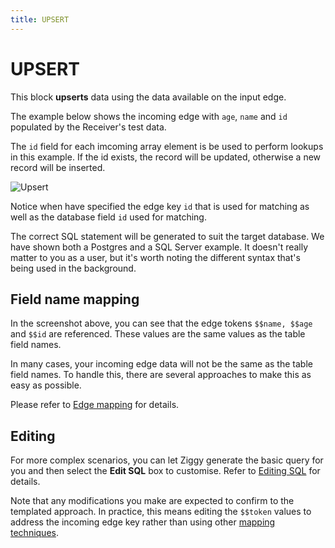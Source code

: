 ```yaml
---
title: UPSERT
---
```


# UPSERT

This block **upserts** data using the data available on the input edge.

The example below shows the incoming edge with `age`, `name` and `id` populated by the Receiver's test data.

The `id` field for each imcoming array element is be used to perform lookups in this example. 
If the id exists, the record will be updated, otherwise a new record will be inserted. 

![Upsert](sql-upsert.png#width=1200)

Notice when have specified the edge key `id` that is used for matching
as well as the database field `id` used for matching.

The correct SQL statement will be generated to suit the target database. We have shown both a Postgres 
and a SQL Server example. It doesn't really matter to you as a user, but it's worth noting the different 
syntax that's being used in the background.

## Field name mapping
In the screenshot above, you can see that the edge tokens `$$name, $$age` and `$$id` are referenced.
These values are the same values as the table field names.

In many cases, your incoming edge data will not be the same as the table field names. To handle this,
there are several approaches to make this as easy as possible.

Please refer to [Edge mapping](sql-mapping.md) for details.

## Editing
For more complex scenarios, you can let Ziggy generate the basic query for you and then
select the **Edit SQL** box to customise. Refer to [Editing SQL](sql-editing.md) for details.

Note that any modifications you make are expected to confirm to the templated approach.
In practice, this means editing the `$$token` values to address the incoming edge key rather
than using other [mapping techniques](sql-mapping.md).


